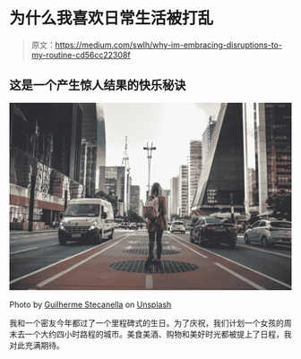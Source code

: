 # 为什么我喜欢日常生活被打乱

> 原文：<https://medium.com/swlh/why-im-embracing-disruptions-to-my-routine-cd56cc22308f>

## 这是一个产生惊人结果的快乐秘诀

![](img/f5b9686bc0d7e5a1a1d231ba947de40c.png)

Photo by [Guilherme Stecanella](https://unsplash.com/@guilhermestecanella?utm_source=medium&utm_medium=referral) on [Unsplash](https://unsplash.com?utm_source=medium&utm_medium=referral)

我和一个密友今年都过了一个里程碑式的生日。为了庆祝，我们计划一个女孩的周末去一个大约四小时路程的城市。美食美酒、购物和美好时光都被提上了日程，我对此充满期待。